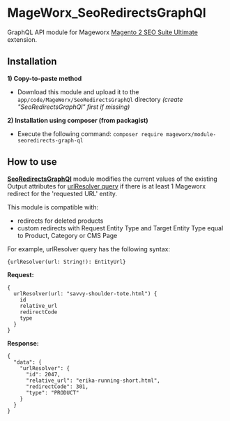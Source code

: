 # MageWorx_SeoRedirectsGraphQl

GraphQL API module for Mageworx [Magento 2 SEO Suite Ultimate](https://www.mageworx.com/magento-2-seo-extension.html) extension. 

## Installation
**1) Copy-to-paste method**
- Download this module and upload it to the `app/code/MageWorx/SeoRedirectsGraphQl` directory *(create "SeoRedirectsGraphQl" first if missing)*

**2) Installation using composer (from packagist)**
- Execute the following command: `composer require mageworx/module-seoredirects-graph-ql`

## How to use

**[SeoRedirectsGraphQl](https://github.com/mageworx/MageWorx_SeoRedirectsGraphQl)** module modifies the current values of the existing Output attributes for [urlResolver query](https://devdocs.magento.com/guides/v2.4/graphql/queries/url-resolver.html) if there is at least 1 Mageworx redirect for the 'requested URL' entity.

This module is compatible with:
<ul>
        <li>redirects for deleted products</li>
        <li>custom redirects with Request Entity Type and Target Entity Type equal to Product, Category or CMS Page</li>
</ul>

For example, urlResolver query has the following syntax:

```
{urlResolver(url: String!): EntityUrl}
```

**Request:**

```
{
  urlResolver(url: "savvy-shoulder-tote.html") {
    id
    relative_url
    redirectCode
    type
  }
}
```

**Response:**

```
{
  "data": {
    "urlResolver": {
      "id": 2047,
      "relative_url": "erika-running-short.html",
      "redirectCode": 301,
      "type": "PRODUCT"
    }
  }
}
```
